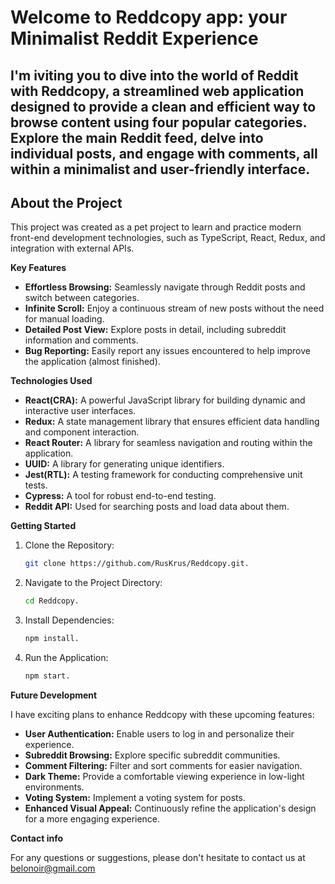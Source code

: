 # Welcome to Reddcopy app: your Minimalist Reddit Experience

## I'm iviting you to dive into the world of Reddit with Reddcopy, a streamlined web application designed to provide a clean and efficient way to browse content using four popular categories. Explore the main Reddit feed, delve into individual posts, and engage with comments, all within a minimalist and user-friendly interface.

## About the Project

This project was created as a pet project to learn and practice modern front-end development technologies, such as TypeScript, React, Redux, and integration with external APIs.

**Key Features**

* **Effortless Browsing:** Seamlessly navigate through Reddit posts and switch between categories.
* **Infinite Scroll:** Enjoy a continuous stream of new posts without the need for manual loading.
* **Detailed Post View:** Explore posts in detail, including subreddit information and comments.
* **Bug Reporting:** Easily report any issues encountered to help improve the application (almost finished).

**Technologies Used**

* **React(CRA):** A powerful JavaScript library for building dynamic and interactive user interfaces.
* **Redux:** A state management library that ensures efficient data handling and component interaction.
* **React Router:** A library for seamless navigation and routing within the application.
* **UUID:** A library for generating unique identifiers.
* **Jest(RTL):** A testing framework for conducting comprehensive unit tests.
* **Cypress:** A tool for robust end-to-end testing.
* **Reddit API:** Used for searching posts and load data about them.

**Getting Started**

1. Clone the Repository: 
    ```bash
    git clone https://github.com/RusKrus/Reddcopy.git.
    ```
2. Navigate to the Project Directory: 
    ```bash 
    cd Reddcopy.
    ```
3. Install Dependencies: 
    ```bash
    npm install.
    ```
4. Run the Application: 
    ```bash
    npm start.
    ```

**Future Development**

I have exciting plans to enhance Reddcopy with these upcoming features:

* **User Authentication:** Enable users to log in and personalize their experience.
* **Subreddit Browsing:** Explore specific subreddit communities.
* **Comment Filtering:** Filter and sort comments for easier navigation.
* **Dark Theme:** Provide a comfortable viewing experience in low-light environments.
* **Voting System:** Implement a voting system for posts.
* **Enhanced Visual Appeal:** Continuously refine the application's design for a more engaging experience.


**Contact info**

For any questions or suggestions, please don't hesitate to contact us at belonoir@gmail.com

